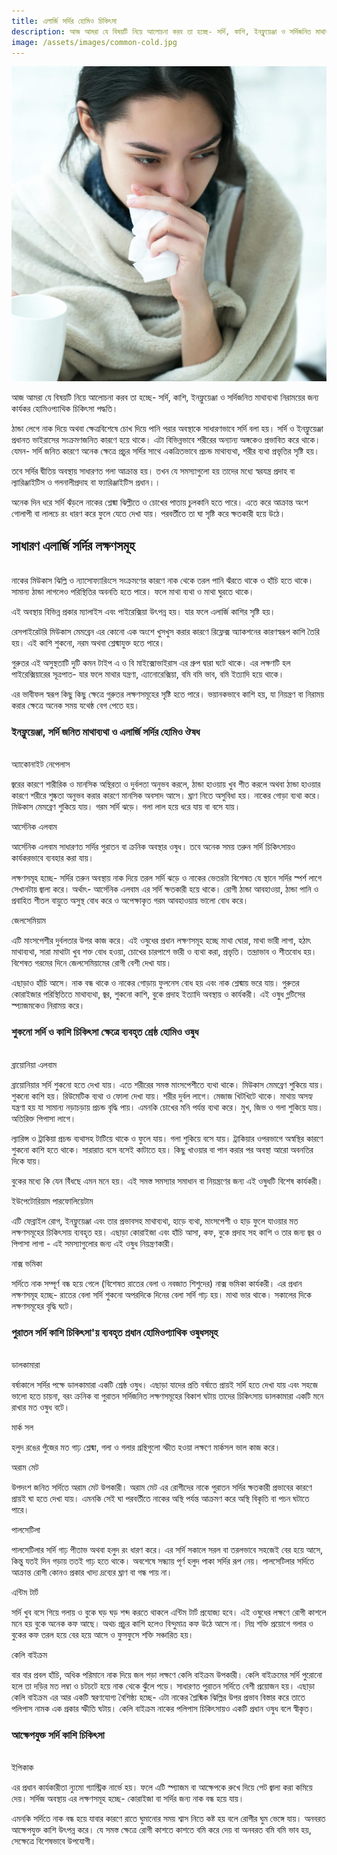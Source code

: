 ```yaml
---
title: এলার্জি সর্দির হোমিও চিকিৎসা
description: আজ আমরা যে বিষয়টি নিয়ে আলোচনা করব তা হচ্ছে- সর্দি, কাশি, ইনফ্লুয়েঞ্জা ও সর্দিজনিত মাথাব্যথা নিরাময়ের জন্য কার্যকর হোমিওপ্যাথিক চিকিৎসা পদ্ধতি।
image: /assets/images/common-cold.jpg
---
```

![এলার্জি সর্দির হোমিও চিকিৎসা](/assets/images/common-cold.jpg)

আজ আমরা যে বিষয়টি নিয়ে আলোচনা করব তা হচ্ছে- সর্দি, কাশি, ইনফ্লুয়েঞ্জা ও সর্দিজনিত মাথাব্যথা নিরাময়ের জন্য কার্যকর হোমিওপ্যাথিক চিকিৎসা পদ্ধতি।

ঠান্ডা লেগে নাক দিয়ে অথবা ক্ষেত্রবিশেষে চোখ দিয়ে পানি পরার অবস্থাকে সাধারণভাবে সর্দি বলা হয়। সর্দি ও ইনফ্লুয়েঞ্জা প্রধানত ভাইরাসের সংক্রমণজনিত কারণে হয়ে থাকে। এটা বিভিন্নভাবে শরীরের অন্যান্য অঙ্গকেও প্রভাবিত করে থাকে। যেমন- সর্দি জনিত কারণে অনেক ক্ষেত্রে প্রচুর সর্দির সাথে একত্রিতভাবে প্রচন্ড মাথাব্যথা, শরীর ব্যথা প্রভৃতির সৃষ্টি হয়।

তবে সর্দির দ্বীতিয় অবস্থায় সাধারণত গলা আক্রান্ত হয়। তখন যে সমস্যাগুলো হয় তাদের মধ্যে স্বরযন্ত্র প্রদাহ বা ল্যারিঞ্জাইটিস ও গলনালীপ্রদাহ বা ফ্যারিঞ্জাইটিস প্রধান।।

অনেক দিন ধরে সর্দি ঝঁড়লে নাকের শ্লেষ্মা ঝিল্লীতে ও চোখের পাতায় চুলকানি হতে পারে। এতে করে আক্রান্ত অংশ গোলাপী বা লালচে রং ধারণ করে ফুলে যেতে দেখা যায়। পরবর্তীতে তা ঘা সৃষ্টি করে ক্ষতকারী হয়ে উঠে।

## সাধারণ এলার্জি সর্দির লক্ষণসমূহ
<br>
নাকের মিউকাস ঝিল্লি ও ন্যাসোফ্যারিংসে সংক্রমণের কারণে নাক থেকে তরল পানি ঝঁরতে থাকে ও হাঁচি হতে থাকে। সামান্য ঠান্ডা লাগলেও পরিস্থিতির অবনতি হতে পারে। ফলে মাথা ব্যথা ও মাথা ঘুরতে থাকে।

এই অবস্থায় বিভিন্ন প্রকার ম্যালাইস এবং পাইরেক্সিয়া উৎপন্ন হয়। যার ফলে এলার্জি কাশির সৃষ্টি হয়।

রেসপাইরেটরি মিউকাস মেমব্রেন এর কোনো এক অংশে খুসখুস করার কারণে রিফ্লেক্স অ্যাকশনের কারণস্বরূপ কাশি তৈরি হয়। এই কাশি শুকনো, নরম অথবা শ্লেষ্মাযুক্ত হতে পারে।

গুরুতর এই অসুস্থতাটি দুটি কমন টাইপ এ ও বি মাইক্সোভাইরাস এর গ্রুপ দ্বারা ঘটে থাকে। এর লক্ষণটি হল পাইরেক্সিয়ারের সূত্রপাত- যার ফলে মাথার যন্ত্রণা, এ্যানোরেক্সিয়া, বমি বমি ভাব, বমি ইত্যাদি হয়ে থাকে। 

এর ভাবীফল স্বরূপ কিছু কিছু ক্ষেত্রে গুরুতর লক্ষণসমূহের সৃষ্টি হতে পারে। ভয়ানকভাবে কাশি হয়, যা নিয়ন্ত্রণ বা নিরাময় করার ক্ষেত্রে অনেক সময় যথেষ্ঠ বেগ পেতে হয়।

### ইনফ্লুয়েঞ্জা, সর্দি জনিত মাথাব্যথা ও এলার্জি সর্দির হোমিও ঔষধ
<br>
অ্যাকোনাইট নেপেলাস

জ্বরের কারণে শারীরিক ও মানসিক অস্থিরতা ও দুর্বলতা অনুভব করলে, ঠান্ডা হাওয়ায় খুব শীত করলে অথবা ঠান্ডা হাওয়ার কারণে শরীরে শুষ্কতা অনুভব করার কারণে মানসিক অবসাদ আসে। ঘ্রাণ নিতে অসুবিধা হয়। নাকের গোড়া ব্যথা করে। মিউকাস মেমব্রেণ শুকিয়ে যায়। গরম সর্দি ঝড়ে। গলা লাল হয়ে ধরে যায় বা বসে যায়।

আর্সেনিক এলবাম

আর্সেনিক এলবাম সাধারণত সর্দির পুরাতন বা ক্রনিক অবস্থার ওষুধ। তবে অনেক সময় তরুন সর্দি চিকিৎসায়ও কার্যকরভাবে ব্যবহার করা যায়।

লক্ষণসমূহ হচ্ছে- সর্দির তরুন অবস্থায় নাক দিয়ে তরল সর্দি ঝড়ে ও নাকের ভেতরটা বিশেষত যে স্থানে সর্দির স্পর্শ লাগে সেখানটায় জ্বালা করে। অর্থাৎ- আর্সেনিক এলবাম এর সর্দি ক্ষতকারী হয়ে থাকে। রোগী ঠান্ডা আবহাওয়া, ঠান্ডা পানি ও প্রবাহিত শীতল বায়ুতে অসুস্থ বোধ করে ও অপেক্ষাকৃত গরম আবহাওয়ায় ভালো বোধ করে।

জেলসেমিয়াম

এটি মাংসপেশীর দুর্বলতার উপর কাজ করে। এই ওষুধের প্রধান লক্ষণসমূহ হচ্ছে মাথা ঘোরা, মাথা ভারী লাগা, হঠাৎ মাথাব্যথা, সারা মাথাটা খুব শক্ত বোধ হওয়া, চোখের চারপাশে ভারী ও ব্যথা করা, প্রভৃতি। তন্দ্রাভাব ও শীতবোধ হয়। বিশেষত গরমের দিনে জেলসেমিয়ামের রোগী বেশী দেখা যায়।

এছাড়াও হাঁচি আসে। নাক বন্ধ থাকে ও নাকের গোড়ায় ফুলনেস বোধ হয় এবং নাক শ্লেষ্মায় ভরে যায়। গুরুতর কোরাইজার পরিস্থিতিতে মাথাব্যথা, জ্বর, শুকনো কাশি, বুকে প্রদাহ ইত্যাদি অবস্থায় ও কার্যকরী। এই ওষুধ গ্লটিসের স্প্যাজমকেও নিরাময় করে।

### শুকনো সর্দি ও কাশি চিকিৎসা ক্ষেত্রে ব্যবহৃত শ্রেষ্ঠ হোমিও ওষুধ
<br>
ব্রায়োনিয়া এলবাম

ব্রায়োনিয়ার সর্দি শুকনো হতে দেখা যায়। এতে শরীরের সমস্ত মাংসপেশীতে ব্যথা থাকে। মিউকাস মেমব্রেণ শুকিয়ে যায়। শুকনো কাশি হয়। রিউমেটিক ব্যথা ও ফোলা দেখা যায়। শরীর দুর্বল লাগে। মেজাজ খিটখিটে থাকে। মাথায় অসহ্য যন্ত্রণা হয় যা সামান্য নড়াচড়ায় প্রচন্ড বৃদ্ধি পায়। এমনকি চোখের মনি পর্যন্ত ব্যথা করে। মুখ, জিভ ও গলা শুকিয়ে যায়। অতিরিক্ত পিপাসা লাগে।

ল্যারিন্স ও ট্রাকিয়া প্রচন্ড ব্যথাসহ টাটিয়ে থাকে ও ফুলে যায়। গলা শুকিয়ে বসে যায়। ট্রাকিয়ার ওপরভাগে অস্বস্থির কারণে শুকনো কাশি হতে থাকে। সারারাত বসে বসেই কাটাতে হয়। কিছু খাওয়ার বা পান করার পর অবস্থা আরো অবনতির দিকে যায়। 

বুকের মধ্যে কি যেন বিঁধছে এমন মনে হয়। এই সমস্ত সমস্যার সমাধান বা নিয়ন্ত্রণের জন্য এই ওষুধটি বিশেষ কার্যকরী।

ইউপেটোরিয়াম পারফোলিয়েটাম

এটি ফেব্রাইল রোগ, ইনফ্লুয়েঞ্জা এবং তার প্রভাবসহ মাথাব্যথা, হাড়ে ব্যথা, মাংসপেশী ও হাড় ফুলে যাওয়ার মত লক্ষণসমূহের চিকিৎসায় ব্যবহৃত হয়। এছাড়া কোরাইজা এবং হাঁচি আসা, কফ, বুকে প্রদাহ সহ কাশি ও তার জন্য জ্বর ও পিপাসা লাগা - এই সমস্যাগুলোর জন্য এই ওষুধ নিয়ন্ত্রণকারী।

নাক্স ভমিকা

সর্দিতে নাক সম্পূর্ণ বন্ধ হয়ে গেলে (বিশেষত রাতের বেলা ও নবজাত শিশুদের) নাক্স ভমিকা কার্যকরী। এর প্রধান লক্ষণসমূহ হচ্ছে- রাতের বেলা সর্দি শুকনো অপরদিকে দিনের বেলা সর্দি গাঢ় হয়। মাথা ভার থাকে। সকালের দিকে লক্ষণসমূহের বৃদ্ধি ঘটে।

### পুরাতন সর্দি কাশি চিকিৎসা'য় ব্যবহৃত প্রধান হোমিওপ্যাথিক ওষুধসমূহ
<br>
ডালকামারা

বর্ষাকালে সর্দির পক্ষে ডালকামারা একটি শ্রেষ্ঠ ওষুধ। এছাড়া যাদের প্রতি বর্ষাতে প্রায়ই সর্দি হতে দেখা যায় এবং সহজে ভালো হতে চায়না, বরং ক্রনিক বা পুরাতন সর্দিজনিত লক্ষণসমূহের বিকাশ ঘটায় তাদের চিকিৎসায় ডালকামারা একটি মনে রাখার মত ওষুধ বটে।

মার্ক সল

হলুদ রঙের পুঁজের মত গাঢ় শ্লেষ্মা, গলা ও গলার গ্রন্থিগুলো স্ফীত হওয়া লক্ষণে মার্কসল ভাল কাজ করে।

অরাম মেট

উপদংশ জনিত সর্দিতে অরাম মেট উপকারী। অরাম মেট এর রোগীদের নাকে পুরাতন সর্দির ক্ষতকারী প্রভাবের কারণে প্রায়ই ঘা হতে দেখা যায়। এমনকি সেই ঘা পরবর্তীতে নাকের অস্থি পর্যন্ত আক্রমণ করে অস্থি বিকৃতি বা পচন ঘটাতে পারে।

পালসেটিলা

পালসেটিলার সর্দি গাঢ় পীতাভ অথবা হলুদ রং ধারণ করে। এর সর্দি সকালে সরল বা তরলভাবে সহজেই বের হয়ে আসে, কিন্তু যতই দিন গড়ায় ততই গাঢ় হতে থাকে। অবশেষে সন্ধ্যায় পূর্ণ হলুদ পাকা সর্দির রূপ নেয়। পালসেটিলার সর্দিতে আক্রান্ত রোগী কোনও প্রকার খাদ্য দ্রব্যের ঘ্রাণ বা গন্ধ পায় না।

এন্টিম টার্ট

সর্দি খুব বসে গিয়ে গলায় ও বুকে ঘড় ঘড় শব্দ করতে থাকলে এন্টিম টার্ট প্রযোজ্য হবে। এই ওষুধের লক্ষণে রোগী কাশলে মনে হয় বুকে অনেক কফ আছে। অথচ প্রচুর কাশি হলেও বিন্দুমাত্র কফ উঠে আসে না। নিম্ন শক্তি প্রয়োগে গলার ও বুকের কফ তরল হয়ে বের হয়ে আসে ও ফুসফুসে শক্তি সঞ্চারিত হয়।

কেলি বাইক্রম

বার বার প্রবল হাঁচি, অধিক পরিমানে নাক দিয়ে জল পড়া লক্ষণে কেলি বাইক্রম উপকারী। কেলি বাইক্রমের সর্দি পুরোনো হলে তা দড়ির মত লম্বা ও চটচটে হয়ে নাক থেকে ঝুঁলে পড়ে। সাধারণত পুরাতন সর্দিতে বেশী প্রয়োজন হয়। এছাড়া কেলি বাইক্রম এর আর একটি স্বরণযোগ্য বৈশিষ্ঠ্য হচ্ছে- এটা নাকের শ্লৈষ্মিক ঝিল্লির উপর প্রভাব বিস্তার করে তাতে পলিপাস নামক এক প্রকার স্ফীতি ঘটায়। কেলি বাইক্রম নাকের পলিপাস চিকিৎসায়ও একটি প্রধান ওষুধ বলে স্বীকৃত।

### আক্ষেপযুক্ত সর্দি কাশি চিকিৎসা
<br>
ইপিকাক

এর প্রধান কার্যকারীতা ন্যুমো গ্যাস্ট্রিক নার্ভে হয়। ফলে এটি স্প্যাজম বা আক্ষেপকে রুখে দিয়ে পেট জ্বালা করা কমিয়ে দেয়। সর্দিজ অবস্থায় এর লক্ষণসমূহ হচ্ছে- কোরাইজা বা সর্দির জন্য নাক বন্ধ হয়ে যায়। 

এমনকি সর্দিতে নাক বন্ধ হয়ে যাবার কারণে রাতে ঘুমানোর সময় শ্বাস নিতে কষ্ট হয় বলে রোগীর ঘুম ভেঙ্গে যায়। অনবরত আক্ষেপযুক্ত কাশি উৎপন্ন করে। যে সমস্ত ক্ষেত্রে রোগী কাশতে কাশতে বমি করে দেয় বা অনবরত বমি বমি ভাব হয়, সেক্ষেত্রে বিশেষভাবে উপযোগী।
